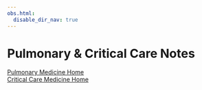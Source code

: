 ```yaml
---
obs.html:
  disable_dir_nav: true
---
```

   
# Pulmonary & Critical Care Notes   
   
[Pulmonary Medicine Home](./Pulmonary%20Medicine/Pulmonary%20Medicine%20Home.md)   
[Critical Care Medicine Home](./Critical%20Care%20Medicine/Critical%20Care%20Medicine%20Home.md)